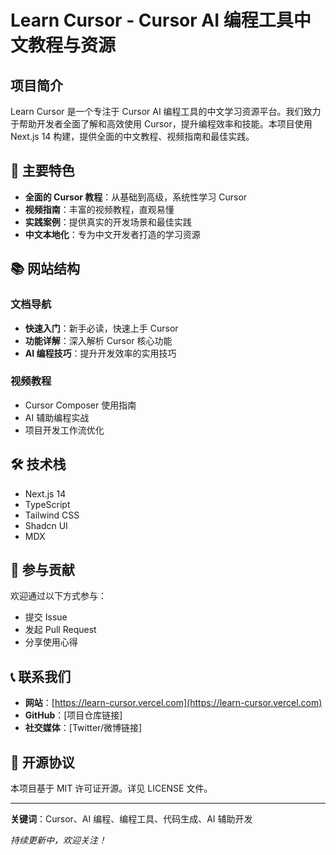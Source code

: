 # Learn Cursor - Cursor AI 编程工具中文教程与资源

## 项目简介

Learn Cursor 是一个专注于 Cursor AI 编程工具的中文学习资源平台。我们致力于帮助开发者全面了解和高效使用 Cursor，提升编程效率和技能。本项目使用 Next.js 14 构建，提供全面的中文教程、视频指南和最佳实践。

## 🚀 主要特色

- **全面的 Cursor 教程**：从基础到高级，系统性学习 Cursor
- **视频指南**：丰富的视频教程，直观易懂
- **实践案例**：提供真实的开发场景和最佳实践
- **中文本地化**：专为中文开发者打造的学习资源

## 📚 网站结构

### 文档导航
- **快速入门**：新手必读，快速上手 Cursor
- **功能详解**：深入解析 Cursor 核心功能
- **AI 编程技巧**：提升开发效率的实用技巧

### 视频教程
- Cursor Composer 使用指南
- AI 辅助编程实战
- 项目开发工作流优化

## 🛠 技术栈

- Next.js 14
- TypeScript
- Tailwind CSS
- Shadcn UI
- MDX

## 🤝 参与贡献

欢迎通过以下方式参与：
- 提交 Issue
- 发起 Pull Request
- 分享使用心得

## 📞 联系我们

- **网站**：[https://learn-cursor.vercel.com](https://learn-cursor.vercel.com)
- **GitHub**：[项目仓库链接]
- **社交媒体**：[Twitter/微博链接]

## 📄 开源协议

本项目基于 MIT 许可证开源。详见 LICENSE 文件。

---

**关键词**：Cursor、AI 编程、编程工具、代码生成、AI 辅助开发

*持续更新中，欢迎关注！*